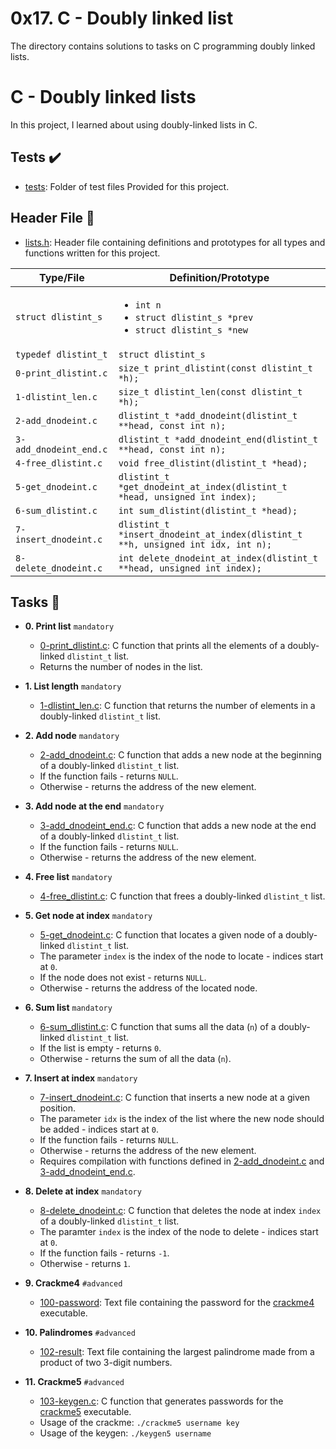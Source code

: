 # 0x17. C - Doubly linked list
The directory contains solutions to tasks on C programming doubly linked lists.

# C - Doubly linked lists

In this project, I learned about using doubly-linked lists in C.

## Tests :heavy_check_mark:

* [tests](./tests): Folder of test files Provided for this project.

## Header File :file_folder:

* [lists.h](./lists.h): Header file containing definitions and prototypes for all types
and functions written for this project.

| Type/File             | Definition/Prototype           |
| -------------------   | ------------------------------ |
| `struct dlistint_s`   | <ul><li>`int n`</li><li>`struct dlistint_s *prev`</li><li>`struct dlistint_s *new`</li></ul> |
| `typedef dlistint_t`  | `struct dlistint_s`                                                                          |
| `0-print_dlistint.c`  | `size_t print_dlistint(const dlistint_t *h);`                                                |
| `1-dlistint_len.c`    | `size_t dlistint_len(const dlistint_t *h);`                                                  |
| `2-add_dnodeint.c`    | `dlistint_t *add_dnodeint(dlistint_t **head, const int n);`                                  |
| `3-add_dnodeint_end.c`| `dlistint_t *add_dnodeint_end(dlistint_t **head, const int n);`                              |
| `4-free_dlistint.c`   | `void free_dlistint(dlistint_t *head);`                                                      |
| `5-get_dnodeint.c`    | `dlistint_t *get_dnodeint_at_index(dlistint_t *head, unsigned int index);`                   |
| `6-sum_dlistint.c`    | `int sum_dlistint(dlistint_t *head);`                                                        |
| `7-insert_dnodeint.c` | `dlistint_t *insert_dnodeint_at_index(dlistint_t **h, unsigned int idx, int n);`             |
| `8-delete_dnodeint.c` | `int delete_dnodeint_at_index(dlistint_t **head, unsigned int index);`                       |

## Tasks :page_with_curl:

* **0. Print list**			`mandatory`
  * [0-print_dlistint.c](./0-print_dlinstint.c): C function that prints all the elements
  of a doubly-linked `dlistint_t` list.
  * Returns the number of nodes in the list.

* **1. List length**		`mandatory`
  * [1-dlistint_len.c](./1-dlistint_len.c): C function that returns the number of elements in
  a doubly-linked `dlistint_t` list.

* **2. Add node**			`mandatory`
  * [2-add_dnodeint.c](./2-add_dnodeint.c): C function that adds a new node at the
  beginning of a doubly-linked `dlistint_t` list.
  * If the function fails - returns `NULL`.
  * Otherwise - returns the address of the new element.

* **3. Add node at the end**	`mandatory`
  * [3-add_dnodeint_end.c](./3-add_dnodeint_end.c): C function that adds a new
  node at the end of a doubly-linked `dlistint_t` list.
  * If the function fails - returns `NULL`.
  * Otherwise - returns the address of the new element.

* **4. Free list**		`mandatory`
  * [4-free_dlistint.c](./4-free_dlistint.c): C function that frees a
  doubly-linked `dlistint_t` list.

* **5. Get node at index**	`mandatory`
  * [5-get_dnodeint.c](./5-get_dnodeint.c): C function that locates a given node of a
  doubly-linked `dlistint_t` list.
  * The parameter `index` is the index of the node to locate - indices start at `0`.
  * If the node does not exist - returns `NULL`.
  * Otherwise - returns the address of the located node.

* **6. Sum list**		`mandatory`
  * [6-sum_dlistint.c](./6-sum_dlistint.c): C function that sums all the data (`n`)
  of a doubly-linked `dlistint_t` list.
  * If the list is empty - returns `0`.
  * Otherwise - returns the sum of all the data (`n`).

* **7. Insert at index**	`mandatory`
  * [7-insert_dnodeint.c](./7-insert_dnodeint.c): C function that inserts a new node at a
  given position.
  * The parameter `idx` is the index of the list where the new node should
  be added - indices start at `0`.
  * If the function fails - returns `NULL`.
  * Otherwise - returns the address of the new element.
  * Requires compilation with functions defined in [2-add_dnodeint.c](./2-add_dnodeint.c)
  and [3-add_dnodeint_end.c](./3-add_dnodeint_end.c).

* **8. Delete at index**	`mandatory`
  * [8-delete_dnodeint.c](./8-delete_dnodeint.c): C function that deletes the node at
  index `index` of a doubly-linked `dlistint_t` list.
  * The paramter `index` is the index of the node to delete - indices start at `0`.
  * If the function fails - returns `-1`.
  * Otherwise - returns `1`.

* **9. Crackme4**			`#advanced`
  * [100-password](./100-password): Text file containing the password for the
  [crackme4](https://github.com/holbertonschool/0x16.c) executable.

* **10. Palindromes**		`#advanced`
  * [102-result](./102-result): Text file containing the largest palindrome made from a
  product of two 3-digit numbers.

* **11. Crackme5**			`#advanced`
  * [103-keygen.c](./103-keygen.c): C function that generates passwords for the
  [crackme5](https://github.com/holbertonschool/0x16.c) executable.
  * Usage of the crackme: `./crackme5 username key`
  * Usage of the keygen: `./keygen5 username`
